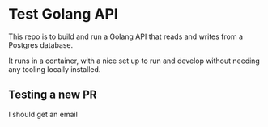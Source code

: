 # Test Golang API

This repo is to build and run a Golang API that reads and writes
from a Postgres database.

It runs in a container, with a nice set up to run and develop
without needing any tooling locally installed.

## Testing a new PR

I should get an email
